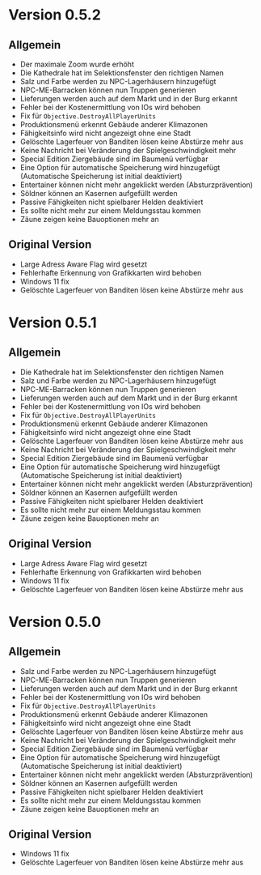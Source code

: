 # Version 0.5.2

## Allgemein

- Der maximale Zoom wurde erhöht
- Die Kathedrale hat im Selektionsfenster den richtigen Namen
- Salz und Farbe werden zu NPC-Lagerhäusern hinzugefügt
- NPC-ME-Barracken können nun Truppen generieren
- Lieferungen werden auch auf dem Markt und in der Burg erkannt
- Fehler bei der Kostenermittlung von IOs wird behoben
- Fix für `Objective.DestroyAllPlayerUnits`
- Produktionsmenü erkennt Gebäude anderer Klimazonen
- Fähigkeitsinfo wird nicht angezeigt ohne eine Stadt
- Gelöschte Lagerfeuer von Banditen lösen keine Abstürze mehr aus
- Keine Nachricht bei Veränderung der Spielgeschwindigkeit mehr
- Special Edition Ziergebäude sind im Baumenü verfügbar
- Eine Option für automatische Speicherung wird hinzugefügt
  (Automatische Speicherung ist initial deaktiviert)
- Entertainer können nicht mehr angeklickt werden (Absturzprävention)
- Söldner können an Kasernen aufgefüllt werden
- Passive Fähigkeiten nicht spielbarer Helden deaktiviert
- Es sollte nicht mehr zur einem Meldungsstau kommen
- Zäune zeigen keine Bauoptionen mehr an

## Original Version

- Large Adress Aware Flag wird gesetzt
- Fehlerhafte Erkennung von Grafikkarten wird behoben
- Windows 11 fix
- Gelöschte Lagerfeuer von Banditen lösen keine Abstürze mehr aus

# Version 0.5.1

## Allgemein

- Die Kathedrale hat im Selektionsfenster den richtigen Namen
- Salz und Farbe werden zu NPC-Lagerhäusern hinzugefügt
- NPC-ME-Barracken können nun Truppen generieren
- Lieferungen werden auch auf dem Markt und in der Burg erkannt
- Fehler bei der Kostenermittlung von IOs wird behoben
- Fix für `Objective.DestroyAllPlayerUnits`
- Produktionsmenü erkennt Gebäude anderer Klimazonen
- Fähigkeitsinfo wird nicht angezeigt ohne eine Stadt
- Gelöschte Lagerfeuer von Banditen lösen keine Abstürze mehr aus
- Keine Nachricht bei Veränderung der Spielgeschwindigkeit mehr
- Special Edition Ziergebäude sind im Baumenü verfügbar
- Eine Option für automatische Speicherung wird hinzugefügt
  (Automatische Speicherung ist initial deaktiviert)
- Entertainer können nicht mehr angeklickt werden (Absturzprävention)
- Söldner können an Kasernen aufgefüllt werden
- Passive Fähigkeiten nicht spielbarer Helden deaktiviert
- Es sollte nicht mehr zur einem Meldungsstau kommen
- Zäune zeigen keine Bauoptionen mehr an

## Original Version

- Large Adress Aware Flag wird gesetzt
- Fehlerhafte Erkennung von Grafikkarten wird behoben
- Windows 11 fix
- Gelöschte Lagerfeuer von Banditen lösen keine Abstürze mehr aus

# Version 0.5.0

## Allgemein

- Salz und Farbe werden zu NPC-Lagerhäusern hinzugefügt
- NPC-ME-Barracken können nun Truppen generieren
- Lieferungen werden auch auf dem Markt und in der Burg erkannt
- Fehler bei der Kostenermittlung von IOs wird behoben
- Fix für `Objective.DestroyAllPlayerUnits`
- Produktionsmenü erkennt Gebäude anderer Klimazonen
- Fähigkeitsinfo wird nicht angezeigt ohne eine Stadt
- Gelöschte Lagerfeuer von Banditen lösen keine Abstürze mehr aus
- Keine Nachricht bei Veränderung der Spielgeschwindigkeit mehr
- Special Edition Ziergebäude sind im Baumenü verfügbar
- Eine Option für automatische Speicherung wird hinzugefügt
  (Automatische Speicherung ist initial deaktiviert)
- Entertainer können nicht mehr angeklickt werden (Absturzprävention)
- Söldner können an Kasernen aufgefüllt werden
- Passive Fähigkeiten nicht spielbarer Helden deaktiviert
- Es sollte nicht mehr zur einem Meldungsstau kommen
- Zäune zeigen keine Bauoptionen mehr an

## Original Version

- Windows 11 fix
- Gelöschte Lagerfeuer von Banditen lösen keine Abstürze mehr aus